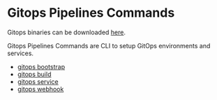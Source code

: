 # Gitops Pipelines Commands

Gitops binaries can be downloaded [here](https://github.com/redhat-developer/gitops-cli/releases).

Gitops Pipelines Commands are CLI to setup GitOps environments and services.

* [gitops bootstrap](./bootstrap)
* [gitops build](./build)
* [gitops service](./service)
* [gitops webhook](./webhook)
